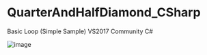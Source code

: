 # QuarterAndHalfDiamond_CSharp
Basic Loop (Simple Sample)
VS2017 Community
C#

![image](https://user-images.githubusercontent.com/3248779/86099691-0a83b380-bae2-11ea-8d85-46e7c38cb86c.JPG)

